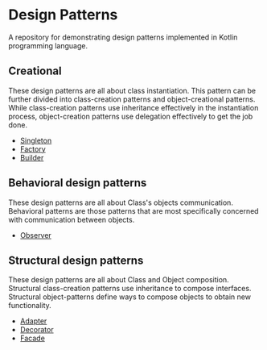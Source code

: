 # Design Patterns

A repository for demonstrating design patterns implemented in Kotlin programming language.

## Creational
These design patterns are all about class instantiation. This pattern can be further divided into class-creation patterns and object-creational patterns. While class-creation patterns use inheritance effectively in the instantiation process, object-creation patterns use delegation effectively to get the job done.
* [Singleton](https://github.com/Rajko97/DesignPatterns/tree/singleton)
* [Factory](https://github.com/Rajko97/DesignPatterns/tree/factory)
* [Builder](https://github.com/Rajko97/DesignPatterns/tree/builder)

## Behavioral design patterns
These design patterns are all about Class's objects communication. Behavioral patterns are those patterns that are most specifically concerned with communication between objects.
* [Observer](https://github.com/Rajko97/DesignPatterns/tree/observer)

## Structural design patterns
These design patterns are all about Class and Object composition. Structural class-creation patterns use inheritance to compose interfaces. Structural object-patterns define ways to compose objects to obtain new functionality.
* [Adapter](https://github.com/Rajko97/DesignPatterns/tree/adapter)
* [Decorator](https://github.com/Rajko97/DesignPatterns/tree/decorator)
* [Facade](https://github.com/Rajko97/DesignPatterns/tree/facade)
